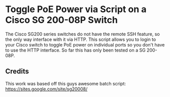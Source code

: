 # Toggle PoE Power via Script on a Cisco SG 200-08P Switch
The Cisco SG200 series switches do not have the remote SSH feature, so the only
way interface with it via HTTP.
This script allows you to login to your Cisco switch to toggle PoE power on
individual ports so you don't have to use the HTTP interface.
So far this has only been tested on a SG 200-08P.
## Credits
This work was based off this guys awesome batch script:
https://sites.google.com/site/sg20008/
